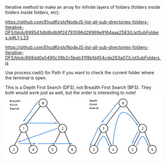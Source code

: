 Iterative method to make an array for infinite layers of folders (folders inside folders inside folders, etc):

https://github.com/EhudKirsh/NodeJS-list-all-sub-directories-folders-Iterative-DFS/blob/699543db8b4b9f24793596d28969e9164aaa2583/ListSubFolders.js#L1-L23

[https://github.com/EhudKirsh/NodeJS-list-all-sub-directories-folders-Iterative-DFS/blob/869dd0a5490c39b2c5beb31f8bfd454cde263a07/ListSubFolders.js
](https://github.com/EhudKirsh/NodeJS-list-all-sub-directories-folders-Iterative-DFS/blob/4455a0acc435620bd830cab6dc4ef0b492fd028e/ListSubFolders.js#L1-L23)



Use process.cwd() for Path if you want to check the current folder where the terminal is open.

This is a Depth First Search (DFS), not Breadth First Search (BFS). They both would work just as well, but the order is interesting to note!
![Image description](/BFS-and-DFS-Algorithms.png)
